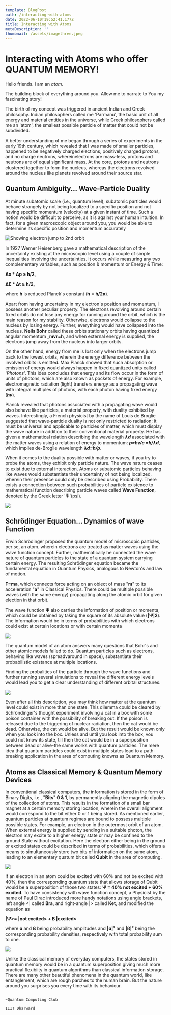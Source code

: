 ```yaml
---
template: BlogPost
path: /interacting-with-atoms
date: 2022-06-10T19:52:41.177Z
title: Interacting with Atoms
metaDescription: ''
thumbnail: /assets/imagethree.jpeg
---
```

# Interacting with Atoms who offer **QUANTUM MEMORY**!

Hello friends. I am an _atom_.

The building block of everything around you.
Allow me to narrate to You my fascinating story!

The birth of my concept was triggered in ancient Indian and Greek philosophy. Indian philosophers called me 'Parmanu', the basic unit of all energy and material entities in the universe, while Greek philosophers called me an 'atom', the smallest possible particle of matter that could not be subdivided.

A better understanding of me began through a series of experiments in the early 19th century, which revealed that I was made of smaller particles, happened to be negatively charged elections, positively charged protons, and no charge neutrons, whereinelectrons are mass-less, protons and neutrons are of equal significant mass. At the core, protons and neutrons clustered together to form the nucleus, whereas the electrons revolved around the nucleus like planets revolved around their source star.

## **Quantum Ambiguity... Wave-Particle Duality**
At minute subatomic scale (i.e., quantum level), subatomic particles would behave strangely by not being localized to a specific position and not having specific momentum (velocity) at a given instant of time. Such a notion would be difficult to perceive, as it is against your human intuition. In fact, for a given macroscopic object around you, you would be able to determine its specific position and momentum accurately


![Showing electron jump to 2nd orbit](/assets/1st.png)


In 1927 Werner Heisenberg gave a mathematical description of the uncertainty existing at the microscopic level using a couple of simple inequalities involving the uncertainties. It occurs while measuring any two complementary variables, such as position & momentum or Energy & Time: 

__Δx * Δp ≥ h/2,__

__ΔE * Δt ≥ h/2,__ 

where __h__ is reduced Planck's constant (__h__ = __h/2π__).

Apart from having uncertainty in my electron's position and momentum, I possess another peculiar property. The electrons revolving around certain fixed orbits do not lose any energy for running around the orbit, which is the main reason for my stability. Otherwise, electrons would collapse to the nucleus by losing energy. Further, everything would have collapsed into the nucleus. __Neils Bohr__ called these orbits stationary orbits having quantized angular momentum ___mvr=h__, and when external energy is supplied, the electrons jump away from the nucleus into larger orbits.

On the other hand, energy from me is lost only when the electrons jump back to the lowest orbits, wherein the energy difference between the involved orbits is emitted. Max Planck showed that such absorption or emission of energy would always happen in fixed quantized units called '_Photons_'. This idea concludes that energy and its flow occur in the form of units of photons, which are also known as pockets of energy. For example, electromagnetic radiation (light) transfers energy as a propagating wave with integral multiples of photons, with each photon having fixed energy (__*hv*__).

Planck revealed that photons associated with a propagating wave would also behave like particles, a material property, with duality exhibited by waves. Interestingly, a French physicist by the name of Louis de Broglie suggested that wave-particle duality is not only restricted to radiation; it must be universal and applicable to particles of matter, which must display the wave nature in addition to their conventional material property. He has given a mathematical relation describing the wavelength *__ƛd__* associated with the matter waves using a relation of energy to momentum: **_p=hv/c =h/ƛd_**, which implies de-Broglie wavelength **_ƛd=h/p_**.

When it comes to the duality possible with matter or waves, if you try to probe the atoms, they exhibit only particle nature. The wave nature ceases to exist due to external interaction. Atoms or subatomic particles behaving like waves would substantiate their uncertainty of not being localized, wherein their presence could only be described using Probability. There exists a connection between such probabilities of particle existence to mathematical function describing particle waves called **Wave Function**, denoted by the Greek letter 'Ѱ'(psi).

![](/assets/2ND.webp)

## **Schrődinger Equation... Dynamics of wave Function**

Erwin Schrödinger proposed the quantum model of microscopic particles, per se, an atom. wherein electrons are treated as matter waves using the wave function concept. Further, mathematically he connected the wave nature of quantum particles to the state of a quantum system carrying certain energy. The resulting Schrödinger equation became the fundamental equation in Ouantum Physics, analogous to Newton's and law of motion.

**F=ma**, which connects force acting on an obiect of mass "**m**" to its acceleration "**a**" in Classical Physics. There could be multiple possible waves (with the same energy) propagating along the atomic orbit for given election in that orbit.

The wave function **Ѱ** also carries the information of position or momenta, which could be obtained by taking the square of its absolute value (**|Ѱ|2**). The information would be in terms of probabilities  with which electrons could exist at certain locations or with certain momenta

![](/assets/3rd.png)

The quantum model of an atom answers many questions that Bohr's and other atomic models failed to do. Quantum particles such as electrons, behaving like waves (spreadvaround in space), substantiate their probabilistic existance at multiple locations.

Finding the probalities of the particle through the wave functions and further running several simulations to reveal the different energy levels would lead you to get a clear understanding of different orbital structures.

![](/assets/4th.png)

Even after all this description, you may think how matter at the quantum level could exist in more than one state. This dilemma could be cleared by Schröndinger's thought experiment involving a cat in a box with some poison container with the possibility of breaking out. If the poison is released due to the triggering of nuclear radiation, then the cat would be dead. Otherwise, the cat would be alive. But the result would be known only when you look into the box. Unless and until you look into the box, vou could not know its state, till then the cat would be in a superposition between dead or alive-the same works with quantum particles. The mere idea that quantum particles could exist in multiple states lead to a path-breaking application in the area of computing knowns as Quantum Memory.

## **Atoms as Classical Memory & Quantum Memory Devices**

In conventional classical computers, the information is stored in the form of Binary Digits, i.e., "**Bits**" **0 & 1**, by permanently aligning the magnetic dipoles of the collection of atoms. This results in the formation of a small bar magnet at a certain memory storing location, wherein the overall alignment would correspond to the bit either 0 or 1 being stored. As mentioned earlier, quantum particles at quantum regimes are bound to possess multiple possible states. For example, an electron in the outermost orbit of an atom. When external energy is supplied by sending in a suitable photon, the electron may excite to a higher energy state or may be confined to the ground State without excitation. Here the electron either being in the ground or excited states could be described in terms of probabilities, which offers a means to simultaneously store two bits of information on the same atom, leading to an elementary quatum bit called **Qubit** in the area of computing.

![](/assets/5th.png)

If an electron in an atom could be excited with 60% and not be excited with 40%, then the corresponding quantum state that allows storage of Qubit would be a superposition of those two states: **Ѱ = 40% not excited + 60% excited**. To have consistency with wave function concept, a Physicist by the name of Paul Dirac introduced more handy notations using angle brackets, left angle <| called **Bra**, and right-angle |> called **Ket**, and modified the equation as 

**|Ѱ>= |not excited> + B |excited>**

where **ɑ** and **ß** being probability amplitudes and **|ɑ|²** and **|ß|²** being the corresponding probability densities, respectively with total probability sum to one.

![](/assets/6th.png)

Unlike the classical memory of everyday computers, the states stored in quantum memory would be in a quantum superposition giving much more practical flexibiity in quantum algorithms than classical information storage. There are many other beautiful phenomena in the quantum world, like entanglement, which are rough parches to the human brain. But the nature around you surprises you every time with its behaviour.

                                                                                                     ~Quantum Computing Club
                                                                                                               IIIT Dharward
